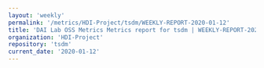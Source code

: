 ```yaml
---
layout: 'weekly'
permalink: '/metrics/HDI-Project/tsdm/WEEKLY-REPORT-2020-01-12'
title: 'DAI Lab OSS Metrics Metrics report for tsdm | WEEKLY-REPORT-2020-01-12'
organization: 'HDI-Project'
repository: 'tsdm'
current_date: '2020-01-12'
---
```


